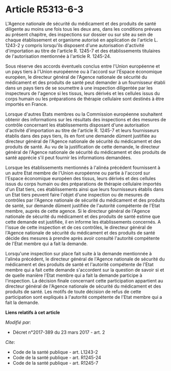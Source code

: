 # Article R5313-6-3

L'Agence nationale de sécurité du médicament et des produits de santé diligente au moins une fois tous les deux ans, dans les
conditions prévues au présent chapitre, des inspections sur dossier ou sur site au sein de chaque établissement et organisme
autorisé en application de l'article L. 1243-2 y compris lorsqu'ils disposent d'une autorisation d'activité d'importation au
titre de l'article R. 1245-7 et des établissements titulaires de l'autorisation mentionnée à l'article R. 1245-24. 

Sous réserve des accords éventuels conclus entre l'Union européenne et un pays tiers à l'Union européenne ou à l'accord sur
l'Espace économique européen, le directeur général de l'Agence nationale de sécurité du médicament et des produits de santé
peut demander à un fournisseur établi dans un pays tiers de se soumettre à une inspection diligentée par les inspecteurs de
l'agence si les tissus, leurs dérivés et les cellules issus du corps humain ou les préparations de thérapie cellulaire sont
destinés à être importés en France. 

Lorsque d'autres Etats membres ou la Commission européenne souhaitent obtenir des informations sur les résultats des
inspections et des mesures de contrôle concernant les établissements disposant d'une autorisation d'activité d'importation au
titre de l'article R. 1245-7 et leurs fournisseurs établis dans des pays tiers, ils en font une demande dûment justifiée au
directeur général de l'Agence nationale de sécurité du médicament et des produits de santé. Au vu de la justification de
cette demande, le directeur général de l'Agence nationale de sécurité du médicament et des produits de santé apprécie s'il
peut fournir les informations demandées. 

Lorsque les établissements mentionnés à l'alinéa précédent fournissent à un autre Etat membre de l'Union européenne ou partie
à l'accord sur l'Espace économique européen des tissus, leurs dérivés et des cellules issus du corps humain ou des
préparations de thérapie cellulaire importés d'un Etat tiers, ces établissements ainsi que leurs fournisseurs établis dans un
Etat tiers peuvent faire l'objet d'une inspection ou de mesures de contrôles par l'Agence nationale de sécurité du médicament
et des produits de santé, sur demande dûment justifiée de l'autorité compétente de l'Etat membre, auprès de cette agence. Si
le directeur général de l'Agence nationale de sécurité du médicament et des produits de santé estime que cette demande est
justifiée, il en informe les établissements concernés. A l'issue de cette inspection et de ces contrôles, le directeur
général de l'Agence nationale de sécurité du médicament et des produits de santé décide des mesures à prendre après avoir
consulté l'autorité compétente de l'Etat membre qui a fait la demande. 

Lorsqu'une inspection sur place fait suite à la demande mentionnée à l'alinéa précédent, le directeur général de l'Agence
nationale de sécurité du médicament et des produits de santé et l'autorité compétente de l'Etat membre qui a fait cette
demande s'accordent sur la question de savoir si et de quelle manière l'Etat membre qui a fait la demande participe à
l'inspection. La décision finale concernant cette participation appartient au directeur général de l'Agence nationale de
sécurité du médicament et des produits de santé. Les motifs de toute décision de refus de cette participation sont expliqués
à l'autorité compétente de l'Etat membre qui a fait la demande.

**Liens relatifs à cet article**

_Modifié par_:

  - Décret n°2017-389 du 23 mars 2017 - art. 2

_Cite_:

  - Code de la santé publique - art. L1243-2
  - Code de la santé publique - art. R1245-24
  - Code de la santé publique - art. R1245-7
